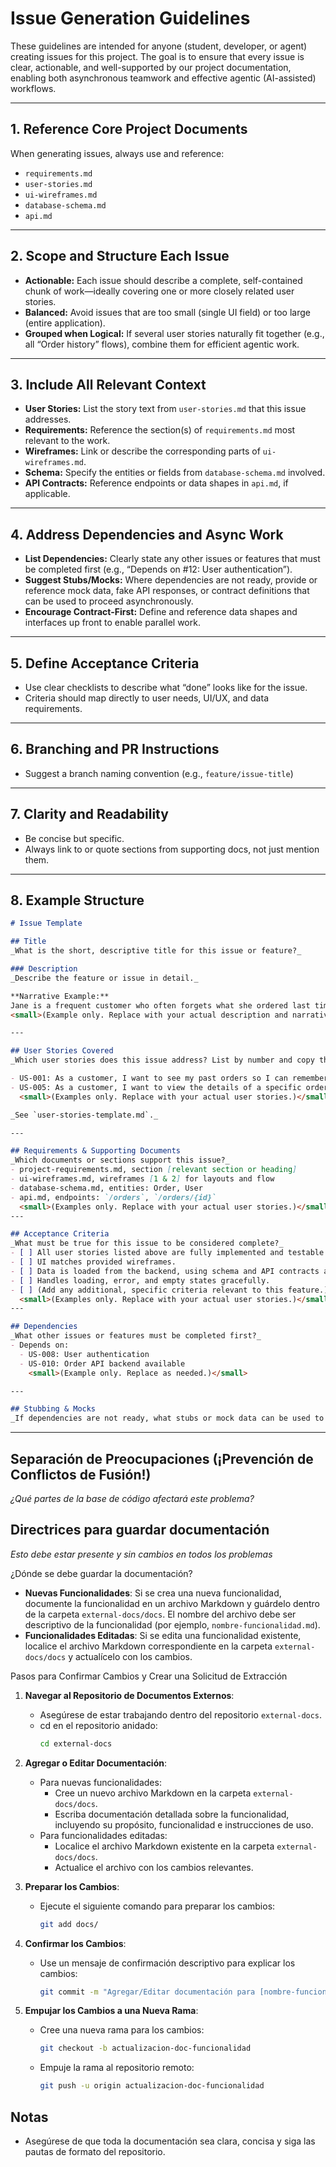 # Issue Generation Guidelines

These guidelines are intended for anyone (student, developer, or agent) creating issues for this project. The goal is to ensure that every issue is clear, actionable, and well-supported by our project documentation, enabling both asynchronous teamwork and effective agentic (AI-assisted) workflows.

---

## 1. Reference Core Project Documents

When generating issues, always use and reference:
- `requirements.md`
- `user-stories.md`
- `ui-wireframes.md`
- `database-schema.md`
- `api.md`

---

## 2. Scope and Structure Each Issue

- **Actionable:** Each issue should describe a complete, self-contained chunk of work—ideally covering one or more closely related user stories.
- **Balanced:** Avoid issues that are too small (single UI field) or too large (entire application).
- **Grouped when Logical:** If several user stories naturally fit together (e.g., all “Order history” flows), combine them for efficient agentic work.

---

## 3. Include All Relevant Context

- **User Stories:** List the story text from `user-stories.md` that this issue addresses.
- **Requirements:** Reference the section(s) of `requirements.md` most relevant to the work.
- **Wireframes:** Link or describe the corresponding parts of `ui-wireframes.md`.
- **Schema:** Specify the entities or fields from `database-schema.md` involved.
- **API Contracts:** Reference endpoints or data shapes in `api.md`, if applicable.

---

## 4. Address Dependencies and Async Work

- **List Dependencies:** Clearly state any other issues or features that must be completed first (e.g., “Depends on #12: User authentication”).
- **Suggest Stubs/Mocks:** Where dependencies are not ready, provide or reference mock data, fake API responses, or contract definitions that can be used to proceed asynchronously.
- **Encourage Contract-First:** Define and reference data shapes and interfaces up front to enable parallel work.

---

## 5. Define Acceptance Criteria

- Use clear checklists to describe what “done” looks like for the issue.
- Criteria should map directly to user needs, UI/UX, and data requirements.

---

## 6. Branching and PR Instructions

- Suggest a branch naming convention (e.g., `feature/issue-title`)

---

## 7. Clarity and Readability

- Be concise but specific.
- Always link to or quote sections from supporting docs, not just mention them.

---

## 8. Example Structure

```markdown
# Issue Template

## Title
_What is the short, descriptive title for this issue or feature?_

### Description
_Describe the feature or issue in detail._

**Narrative Example:**
Jane is a frequent customer who often forgets what she ordered last time. When she logs in, she should see a list of her previous orders, each with details and a "Reorder" button. This will help her quickly repeat past purchases, improving her experience and increasing sales.
<small>(Example only. Replace with your actual description and narrative.)</small>

---

## User Stories Covered
_Which user stories does this issue address? List by number and copy their text from user-stories-template.md._

- US-001: As a customer, I want to see my past orders so I can remember what I bought.  
- US-005: As a customer, I want to view the details of a specific order.  
  <small>(Examples only. Replace with your actual user stories.)</small>

_See `user-stories-template.md`._

---

## Requirements & Supporting Documents
_Which documents or sections support this issue?_
- project-requirements.md, section [relevant section or heading]
- ui-wireframes.md, wireframes [1 & 2] for layouts and flow
- database-schema.md, entities: Order, User
- api.md, endpoints: `/orders`, `/orders/{id}`
  <small>(Examples only. Replace with your actual user stories.)</small>
---

## Acceptance Criteria
_What must be true for this issue to be considered complete?_
- [ ] All user stories listed above are fully implemented and testable.
- [ ] UI matches provided wireframes.
- [ ] Data is loaded from the backend, using schema and API contracts as specified.
- [ ] Handles loading, error, and empty states gracefully.
- [ ] (Add any additional, specific criteria relevant to this feature.)
  <small>(Examples only. Replace with your actual user stories.)</small>
---

## Dependencies
_What other issues or features must be completed first?_
- Depends on:
  - US-008: User authentication
  - US-010: Order API backend available  
    <small>(Example only. Replace as needed.)</small>

---

## Stubbing & Mocks
_If dependencies are not ready, what stubs or mock data can be used to proceed? use documentaition as a contract_
```

---

## Separación de Preocupaciones (¡Prevención de Conflictos de Fusión!)
_¿Qué partes de la base de código afectará este problema?_

## Directrices para guardar documentación
_*Esto debe estar presente y sin cambios en todos los problemas*_

¿Dónde se debe guardar la documentación?
- **Nuevas Funcionalidades**: Si se crea una nueva funcionalidad, documente la funcionalidad en un archivo Markdown y guárdelo dentro de la carpeta `external-docs/docs`. El nombre del archivo debe ser descriptivo de la funcionalidad (por ejemplo, `nombre-funcionalidad.md`).
- **Funcionalidades Editadas**: Si se edita una funcionalidad existente, localice el archivo Markdown correspondiente en la carpeta `external-docs/docs` y actualícelo con los cambios.

Pasos para Confirmar Cambios y Crear una Solicitud de Extracción

1. **Navegar al Repositorio de Documentos Externos**:
   - Asegúrese de estar trabajando dentro del repositorio `external-docs`.
   - cd en el repositorio anidado:
     ```bash
     cd external-docs
     ```

2. **Agregar o Editar Documentación**:
   - Para nuevas funcionalidades:
     - Cree un nuevo archivo Markdown en la carpeta `external-docs/docs`.
     - Escriba documentación detallada sobre la funcionalidad, incluyendo su propósito, funcionalidad e instrucciones de uso.
   - Para funcionalidades editadas:
     - Localice el archivo Markdown existente en la carpeta `external-docs/docs`.
     - Actualice el archivo con los cambios relevantes.

3. **Preparar los Cambios**:
   - Ejecute el siguiente comando para preparar los cambios:
     ```bash
     git add docs/
     ```

4. **Confirmar los Cambios**:
   - Use un mensaje de confirmación descriptivo para explicar los cambios:
     ```bash
     git commit -m "Agregar/Editar documentación para [nombre-funcionalidad]"
     ```

4. **Empujar los Cambios a una Nueva Rama**:
   - Cree una nueva rama para los cambios:
     ```bash
     git checkout -b actualizacion-doc-funcionalidad
     ```
   - Empuje la rama al repositorio remoto:
     ```bash
     git push -u origin actualizacion-doc-funcionalidad
     ```

## Notas
- Asegúrese de que toda la documentación sea clara, concisa y siga las pautas de formato del repositorio.
